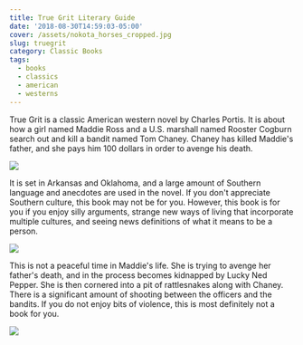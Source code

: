 ```yaml
---
title: True Grit Literary Guide
date: '2018-08-30T14:59:03-05:00'
cover: /assets/nokota_horses_cropped.jpg
slug: truegrit
category: Classic Books
tags:
  - books
  - classics
  - american
  - westerns
---
```

True Grit is a classic American western novel by Charles Portis. It is about how a girl named Maddie Ross and a U.S. marshall named Rooster Cogburn search out and kill a bandit named Tom Chaney. Chaney has killed Maddie's father, and she pays him 100 dollars in order to avenge his death.

![](/assets/rooster-cogburn-john-wayne.jpg)

It is set in Arkansas and Oklahoma, and a large amount of Southern language and anecdotes are used in the novel. If you don't appreciate Southern culture, this book may not be for you. However, this book is for you if you enjoy silly arguments, strange new ways of living that incorporate multiple cultures, and seeing news definitions of what it means to be a person.

![](/assets/220px-arkansas_wikiproject.png)

This is not a peaceful time in Maddie's life. She is trying to avenge her father's death, and in the process becomes kidnapped by Lucky Ned Pepper. She is then cornered into a pit of rattlesnakes along with Chaney. There is a significant amount of shooting between the officers and the bandits. If you do not enjoy bits of violence, this is most definitely not a book for you.

![](/assets/8455914_1_x.jpg)
